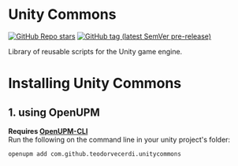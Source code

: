 # Unity Commons
[![GitHub Repo stars](https://img.shields.io/github/stars/TeodorVecerdi/UnityCommons?label=Star%20on%20GitHub&style=social)](https://github.com/TeodorVecerdi/UnityCommons/stargazers) [![GitHub tag (latest SemVer pre-release)](https://img.shields.io/github/v/tag/TeodorVecerdi/UnityCommons?include_prereleases&label=Latest)](https://github.com/TeodorVecerdi/UnityCommons/releases)

Library of reusable scripts for the Unity game engine.

# Installing Unity Commons
## 1. using OpenUPM
**Requires [OpenUPM-CLI][openupm-cli]**  
Run the following on the command line in your unity project's folder:

```sh
openupm add com.github.teodorvecerdi.unitycommons
```

[openupm-cli]: https://openupm.com/docs/getting-started.html#installing-openupm-cli
